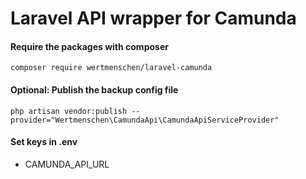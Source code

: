 # Laravel API wrapper for Camunda


#### Require the packages with composer

```shell
composer require wertmenschen/laravel-camunda
```

#### Optional: Publish the backup config file
```shell
php artisan vendor:publish --provider="Wertmenschen\CamundaApi\CamundaApiServiceProvider"
```

#### Set keys in .env
* CAMUNDA_API_URL
